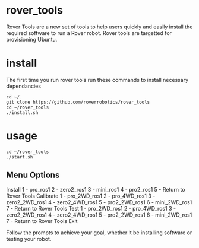 # rover_tools

Rover Tools are a new set of tools to help users quickly and easily install the required software to run a Rover robot. Rover tools are targetted for provisioning Ubuntu.

# install

The first time you run rover tools run these commands to install necessary dependancies

```
cd ~/
git clone https://github.com/roverrobotics/rover_tools
cd ~/rover_tools
./install.sh
```

# usage

```
cd ~/rover_tools
./start.sh
```

## Menu Options

Install
  1 - pro_ros1
  2 - zero2_ros1
  3 - mini_ros1
  4 - pro2_ros1
  5 - Return to Rover Tools
Calibrate
  1 - pro_2WD_ros1
  2 - pro_4WD_ros1
  3 - zero2_2WD_ros1
  4 - zero2_4WD_ros1
  5 - pro2_2WD_ros1
  6 - mini_2WD_ros1
  7 - Return to Rover Tools
Test
  1 - pro_2WD_ros1
  2 - pro_4WD_ros1
  3 - zero2_2WD_ros1
  4 - zero2_4WD_ros1
  5 - pro2_2WD_ros1
  6 - mini_2WD_ros1
  7 - Return to Rover Tools
Exit

Follow the prompts to achieve your goal, whether it be installing software or testing your robot.
